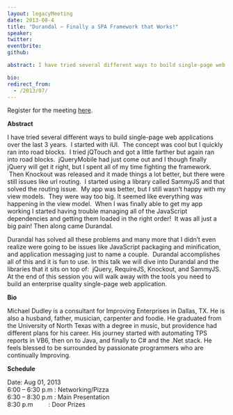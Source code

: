 ```yaml
---
layout: legacyMeeting
date: 2013-08-4
title: "Durandal – Finally a SPA Framework that Works!"
speaker:
twitter:
eventbrite:
github:

abstract: I have tried several different ways to build single-page web applications over the last 3 years.&nbsp; I started with iUI.&nbsp; The concept was cool but I quickly ran into road blocks.&nbsp; I tried jQTouch and got a little farther but again ran into road blocks.&nbsp; jQueryMobile had just come out and I though finally jQuery will get it right, but I spent all of my time fighting the framework. &nbsp;Then Knockout was released and it made things a lot better, but there were still issues like url routing.&nbsp; I started using a library called SammyJS and that solved the routing issue.&nbsp; My app was better, but I still wasn&#8217;t happy with my view models. &nbsp;They were way too big. It seemed like everything was happening in the view model.&nbsp; When I was finally able to get my app working I started having trouble managing all of the JavaScript dependencies and getting them loaded in the right order!&nbsp; It was all just a big pain! Then along came Durandal.<br/>Durandal has solved all these problems and many more that I didn&#8217;t even realize were going to be issues like JavaScript packaging and minification, and application messaging just to name a couple.&nbsp; Durandal accomplishes all of this and it is fun to use. In this talk we will dive into Durandal and the libraries that it sits on top of:&nbsp; jQuery, RequireJS, Knockout, and SammyJS.&nbsp; At the end of this session you will walk away with the tools you need to build an enterprise quality single-page web application.

bio:
redirect_from:
  - /2013/07/
---
```


<p>Register for the meeting <a href="https://sigaug.eventbrite.com/">here</a>.</p>
<p><strong><strong>Abstract</strong></strong></p>
<p>I have tried several different ways to build single-page web applications over the last 3 years.&nbsp; I started with iUI.&nbsp; The concept was cool but I quickly ran into road blocks.&nbsp; I tried jQTouch and got a little farther but again ran into road blocks.&nbsp; jQueryMobile had just come out and I though finally jQuery will get it right, but I spent all of my time fighting the framework. &nbsp;Then Knockout was released and it made things a lot better, but there were still issues like url routing.&nbsp; I started using a library called SammyJS and that solved the routing issue.&nbsp; My app was better, but I still wasn&#8217;t happy with my view models. &nbsp;They were way too big. It seemed like everything was happening in the view model.&nbsp; When I was finally able to get my app working I started having trouble managing all of the JavaScript dependencies and getting them loaded in the right order!&nbsp; It was all just a big pain! Then along came Durandal.</p>
<p>Durandal has solved all these problems and many more that I didn&#8217;t even realize were going to be issues like JavaScript packaging and minification, and application messaging just to name a couple.&nbsp; Durandal accomplishes all of this and it is fun to use. In this talk we will dive into Durandal and the libraries that it sits on top of:&nbsp; jQuery, RequireJS, Knockout, and SammyJS.&nbsp; At the end of this session you will walk away with the tools you need to build an enterprise quality single-page web application.</p>
<p><strong>Bio</strong></p>
<p>Michael Dudley is a consultant for Improving Enterprises in Dallas, TX. He is also a husband, father, musician, carpenter and foodie. He graduated from the University of North Texas with a degree in music, but providence had different plans for his career. His journey started with automating TPS reports in VB6, then on to Java, and finally to C# and the .Net stack. He feels blessed to be surrounded by passionate programmers who are continually Improving.</p>
<p><strong>Schedule</strong></p>
<p>Date: Aug 01, 2013<br />
6:00 &#8211; 6:30 p.m : Networking/Pizza<br />
6:30 &#8211; 8:30 p.m : Main Presentation<br />
8:30 p.m &nbsp; &nbsp; &nbsp; &nbsp; : Door Prizes</p>

